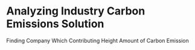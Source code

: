 # Analyzing Industry Carbon Emissions Solution



Finding Company Which Contributing Height Amount of Carbon Emission

